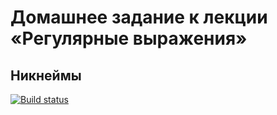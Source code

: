 # Домашнее задание к лекции «Регулярные выражения»
## Никнеймы
[![Build status](https://ci.appveyor.com/api/projects/status/67d6m7q2gekmuwm8?svg=true)](https://ci.appveyor.com/project/irinarinch/nicknames)

